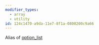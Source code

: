 ```yaml
---
modifier_types:
  - array
  - utility
id: 124c1470-a9da-11e7-8f1a-0800200c9a66
---
```

Alias of [option_list](/modifiers/option_list)
